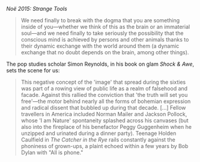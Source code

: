 *Noë 2015: Strange Tools*

> We need finally to break with the dogma that you are something inside of you—whether we think of this as the brain or an immaterial soul—and we need finally to take seriously the possibility that the conscious mind is achieved by persons and other animals thanks to their dynamic exchange with the world around them (a dynamic exchange that no doubt depends on the brain, among other things).

The pop studies scholar Simon Reynolds, in his book on glam _Shock & Awe_, sets the scene for us:

> This negative concept of the 'image' that spread during the sixties was part of a rowing view of public life as a realm of falsehood and facade. Against this rallied the conviction that 'the truth will set you free'—the motor behind nearly all the forms of bohemian expression and radical dissent that bubbled up during that decade. [...] Fellow travellers in America included Norman Mailer and Jackson Pollock, whose 'I am Nature' spontaneity splashed across his canvases (but also into the fireplace of his benefactor Peggy Guggenheim when he unzipped and urinated during a dinner party). Teenage Holden Caulfield in _The Catcher in the Rye_ rails constantly against the phoniness of grown-ups, a plaint echoed within a few years by Bob Dylan with "All is phone." 